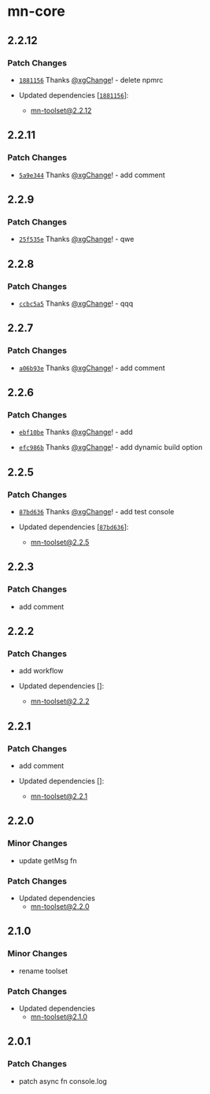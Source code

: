 # mn-core

## 2.2.12

### Patch Changes

- [`1881156`](https://github.com/xgChange/monorepo-test/commit/188115637729c6f4893cafd689213b43454ea99b) Thanks [@xgChange](https://github.com/xgChange)! - delete npmrc

- Updated dependencies [[`1881156`](https://github.com/xgChange/monorepo-test/commit/188115637729c6f4893cafd689213b43454ea99b)]:
  - mn-toolset@2.2.12

## 2.2.11

### Patch Changes

- [`5a9e344`](https://github.com/xgChange/monorepo-test/commit/5a9e344a3f87416c6bf500b5bbeb55d1c6374fda) Thanks [@xgChange](https://github.com/xgChange)! - add comment

## 2.2.9

### Patch Changes

- [`25f535e`](https://github.com/xgChange/monorepo-test/commit/25f535eba92f864a75a883ee5f8145fafb7daf5b) Thanks [@xgChange](https://github.com/xgChange)! - qwe

## 2.2.8

### Patch Changes

- [`ccbc5a5`](https://github.com/xgChange/monorepo-test/commit/ccbc5a57a7d36431fe8d9ffe6198d975811def78) Thanks [@xgChange](https://github.com/xgChange)! - qqq

## 2.2.7

### Patch Changes

- [`a06b93e`](https://github.com/xgChange/monorepo-test/commit/a06b93edc7dd88df171e9faf7363301ee46fb456) Thanks [@xgChange](https://github.com/xgChange)! - add comment

## 2.2.6

### Patch Changes

- [`ebf10be`](https://github.com/xgChange/monorepo-test/commit/ebf10befa878718708d849e3744a74e37358ddf2) Thanks [@xgChange](https://github.com/xgChange)! - add

- [`efc986b`](https://github.com/xgChange/monorepo-test/commit/efc986b227afd725113c92f00d3c22209fd6ddd0) Thanks [@xgChange](https://github.com/xgChange)! - add dynamic build option

## 2.2.5

### Patch Changes

- [`87bd636`](https://github.com/xgChange/monorepo-test/commit/87bd636fcaf253e86dfd1ab667a203613e714695) Thanks [@xgChange](https://github.com/xgChange)! - add test console

- Updated dependencies [[`87bd636`](https://github.com/xgChange/monorepo-test/commit/87bd636fcaf253e86dfd1ab667a203613e714695)]:
  - mn-toolset@2.2.5

## 2.2.3

### Patch Changes

- add comment

## 2.2.2

### Patch Changes

- add workflow

- Updated dependencies []:
  - mn-toolset@2.2.2

## 2.2.1

### Patch Changes

- add comment

- Updated dependencies []:
  - mn-toolset@2.2.1

## 2.2.0

### Minor Changes

- update getMsg fn

### Patch Changes

- Updated dependencies
  - mn-toolset@2.2.0

## 2.1.0

### Minor Changes

- rename toolset

### Patch Changes

- Updated dependencies
  - mn-toolset@2.1.0

## 2.0.1

### Patch Changes

- patch async fn console.log
